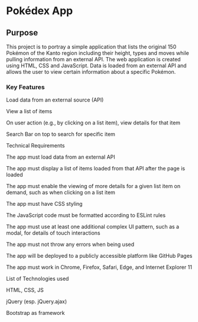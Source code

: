 # Pokédex App

## Purpose

This project is to portray a simple application that lists the original 150 Pokémon of the Kanto region including their height, types and moves while pulling information from an external API. The web application is created using HTML, CSS and JavaScript. Data is loaded from an external API and allows the user to view certain information about a specific Pokémon.

### Key Features

Load data from an external source (API)

View a list of items

On user action (e.g., by clicking on a list item), view details for that item

Search Bar on top to search for specific item

Technical Requirements

The app must load data from an external API

The app must display a list of items loaded from that API after the page is loaded

The app must enable the viewing of more details for a given list item on demand, such as when clicking on a list item

The app must have CSS styling

The JavaScript code must be formatted according to ESLint rules

The app must use at least one additional complex UI pattern, such as a modal, for details of touch interactions

The app must not throw any errors when being used

The app will be deployed to a publicly accessible platform like GitHub Pages

The app must work in Chrome, Firefox, Safari, Edge, and Internet Explorer 11

List of Technologies used

HTML, CSS, JS

jQuery (esp. jQuery.ajax)

Bootstrap as framework

